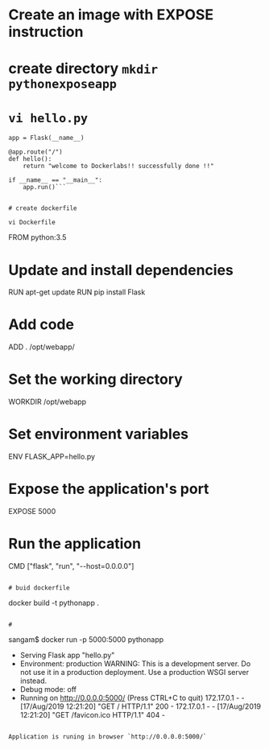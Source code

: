 
#  Create an image with EXPOSE instruction

# create directory `mkdir pythonexposeapp`

# `vi hello.py` 

```from flask import Flask
app = Flask(__name__)

@app.route("/")
def hello():
    return "welcome to Dockerlabs!! successfully done !!"

if __name__ == "__main__":
    app.run()```


# create dockerfile 

vi Dockerfile

```

FROM python:3.5

# Update and install dependencies
RUN apt-get update
RUN pip install Flask

# Add code
ADD . /opt/webapp/

# Set the working directory
WORKDIR /opt/webapp

# Set environment variables
ENV FLASK_APP=hello.py

# Expose the application's port
EXPOSE 5000

# Run the application
CMD ["flask", "run", "--host=0.0.0.0"]


```

# buid dockerfile 

```
 docker build -t pythonapp .
```

# 

```
sangam$ docker run -p 5000:5000 pythonapp
 * Serving Flask app "hello.py"
 * Environment: production
   WARNING: This is a development server. Do not use it in a production deployment.
   Use a production WSGI server instead.
 * Debug mode: off
 * Running on http://0.0.0.0:5000/ (Press CTRL+C to quit)
172.17.0.1 - - [17/Aug/2019 12:21:20] "GET / HTTP/1.1" 200 -
172.17.0.1 - - [17/Aug/2019 12:21:20] "GET /favicon.ico HTTP/1.1" 404 -

```

Application is runing in browser `http://0.0.0.0:5000/`


